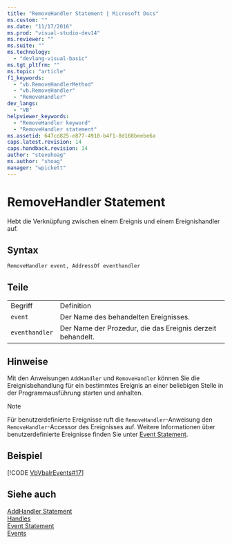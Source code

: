 ```yaml
---
title: "RemoveHandler Statement | Microsoft Docs"
ms.custom: ""
ms.date: "11/17/2016"
ms.prod: "visual-studio-dev14"
ms.reviewer: ""
ms.suite: ""
ms.technology: 
  - "devlang-visual-basic"
ms.tgt_pltfrm: ""
ms.topic: "article"
f1_keywords: 
  - "vb.RemoveHandlerMethod"
  - "vb.RemoveHandler"
  - "RemoveHandler"
dev_langs: 
  - "VB"
helpviewer_keywords: 
  - "RemoveHandler keyword"
  - "RemoveHandler statement"
ms.assetid: 647cd825-e877-4910-b4f1-8d168beebe6a
caps.latest.revision: 14
caps.handback.revision: 14
author: "stevehoag"
ms.author: "shoag"
manager: "wpickett"
---
```

# RemoveHandler Statement
Hebt die Verknüpfung zwischen einem Ereignis und einem Ereignishandler auf.  
  
## Syntax  
  
```  
RemoveHandler event, AddressOf eventhandler  
```  
  
## Teile  
  
|||  
|-|-|  
|Begriff|Definition|  
|`event`|Der Name des behandelten Ereignisses.|  
|`eventhandler`|Der Name der Prozedur, die das Ereignis derzeit behandelt.|  
  
## Hinweise  
 Mit den Anweisungen `AddHandler` und `RemoveHandler` können Sie die Ereignisbehandlung für ein bestimmtes Ereignis an einer beliebigen Stelle in der Programmausführung starten und anhalten.  
  
> [!NOTE]
>  Für benutzerdefinierte Ereignisse ruft die `RemoveHandler`\-Anweisung den `RemoveHandler`\-Accessor des Ereignisses auf.  Weitere Informationen über benutzerdefinierte Ereignisse finden Sie unter [Event Statement](../../../visual-basic/language-reference/statements/event-statement.md).  
  
## Beispiel  
 [!CODE [VbVbalrEvents#17](../CodeSnippet/VS_Snippets_VBCSharp/VbVbalrEvents#17)]  
  
## Siehe auch  
 [AddHandler Statement](../../../visual-basic/language-reference/statements/addhandler-statement.md)   
 [Handles](../../../visual-basic/language-reference/statements/handles-clause.md)   
 [Event Statement](../../../visual-basic/language-reference/statements/event-statement.md)   
 [Events](../../../visual-basic/programming-guide/language-features/events/events.md)